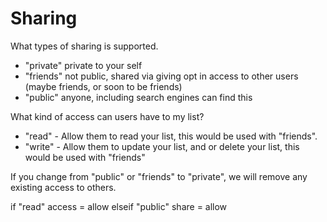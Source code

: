 # Sharing


What types of sharing is supported.


- "private" private to your self
- "friends" not public, shared via giving opt in access to other users (maybe friends, or soon to be friends)
- "public" anyone, including search engines can find this


What kind of access can users have to my list?
- "read" - Allow them to read your list, this would be used with "friends".
- "write" - Allow them to update your list, and or delete your list, this would be used with "friends"


If you change from "public" or "friends" to "private", we will remove any existing access to others.


if "read" access = allow
elseif "public" share = allow
